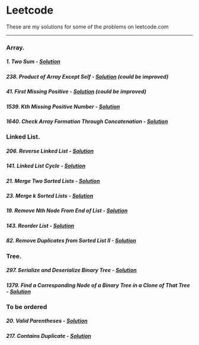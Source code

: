 # Leetcode

These are my solutions for some of the problems on leetcode.com

---

### Array.
##### 1. Two Sum - [Solution](./1.py)
##### 238. Product of Array Except Self - [Solution](./238.py) (could be improved)
##### 41. First Missing Positive - [Solution](./41.py) (could be improved)
##### 1539. Kth Missing Positive Number - [Solution](./1539.py)
##### 1640. Check Array Formation Through Concatenation - [Solution](./1640.py)


### Linked List.
##### 206. Reverse Linked List - [Solution](./206.py)
##### 141. Linked List Cycle - [Solution](./141.py)
##### 21. Merge Two Sorted Lists - [Solution](./21.py)
##### 23. Merge k Sorted Lists - [Solution](./23.py)
##### 19. Remove Nth Node From End of List - [Solution](./19.py)
##### 143. Reorder List - [Solution](./143.py)
##### 82. Remove Duplicates from Sorted List II - [Solution](./82.py)


### Tree.
##### 297. Serialize and Deserialize Binary Tree - [Solution](./297.py)
##### 1379. Find a Corresponding Node of a Binary Tree in a Clone of That Tree - [Solution](./1379.py)


### To be ordered

##### 20. Valid Parentheses - [Solution](./20.py)
##### 217. Contains Duplicate - [Solution](./217.py)
